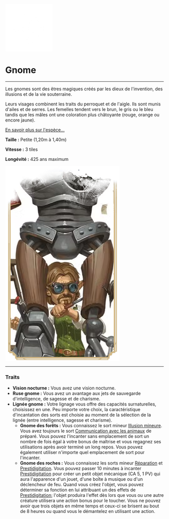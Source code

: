 <div class="icon-container">
  <img src="_media/especes/gnome.png" alt="Gnome" class="icon-r-title" data-no-zoom />

# Gnome <!-- {docsify-ignore} -->

</div>

---

<div class="bloc-pres">
<div class="bloc-texte">
  <div class="texte">
    <p>Les gnomes sont des êtres magiques créés par les dieux de l'invention, des illusions et de la vie souterraine.</p>
    <p>Leurs visages combinent les traits du perroquet et de l'aigle. Ils sont munis d'ailes et de serres. Les femelles tendent vers le brun, le gris ou le bleu tandis que les mâles ont une coloration plus châtoyante (rouge, orange ou encore jaune).</p>
    <a href="/#/_404" target="_blank">En savoir plus sur l'espèce...</a>
    <div class="summary">
      <p><strong>Taille :</strong> Petite (1,20m à 1,40m)</p>
      <p><strong>Vitesse :</strong> 3 tiles</p>
      <p><strong>Longévité :</strong> 425 ans maximum</p>
    </div>
  </div>
  </div>
  <img src="_media/especes/pres-gnome.png" alt="Gnome" class="img-pres" data-no-zoom />
</div>

---

### Traits <!-- {docsify-ignore} -->

- **Vision nocturne :** Vous avez une vision nocturne.
- **Ruse gnome :** Vous avez un avantage aux jets de sauvegarde d'intelligence, de sagesse et de charisme.
- **Lignée gnome :** Votre lignage vous offre des capacités surnaturelles, choisissez en une. Peu importe votre choix, la caractéristique d'incantation des sorts est choisie au moment de la sélection de la lignée (entre intelligence, sagesse et charisme).
  - **Gnome des forêts :** Vous connaissez le sort mineur [Illusion mineure](). Vous avez toujours le sort [Communication avec les animaux]() de préparé. Vous pouvez l'incanter sans emplacement de sort un nombre de fois égal à votre bonus de maîtrise et vous regagnez ses utilisations après avoir terminé un long repos. Vous pouvez également utiliser n'importe quel emplacement de sort pour l'incanter.
  - **Gnome des roches :** Vous connaissez les sorts mineur [Réparation]() et [Prestidigitation](). Vous pouvez passer 10 minutes à incanter [Prestidigitation]() pour créer un petit objet mécanique (CA 5, 1 PV) qui aura l'apparence d'un jouet, d'une boîte à musique ou d'un déclencheur de feu. Quand vous créez l'objet, vous pouvez déterminer sa fonction en lui attribuant un des effets de [Prestidigitation](); l'objet produira l'effet dès lors que vous ou une autre créature utilisera une action bonus pour le toucher. Vous ne pouvez avoir que trois objets en même temps et ceux-ci se brisent au bout de 8 heures ou quand vous le démantelez en utilisant une action.